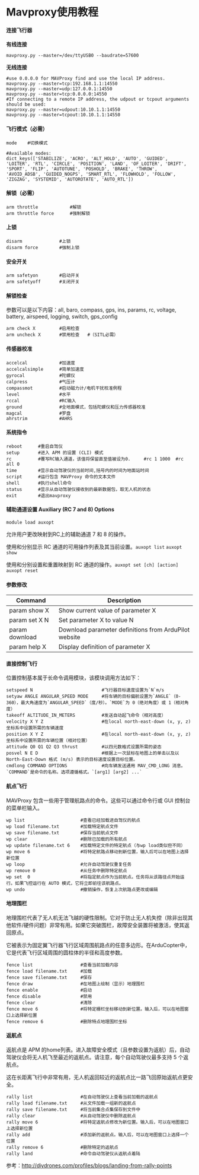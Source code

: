 # Mavproxy使用教程

#### 连接飞行器

**有线连接**

```shell
mavproxy.py --master=/dev/ttyUSB0 --baudrate=57600
```

**无线连接**

```shell
#use 0.0.0.0 for MAVProxy find and use the local IP address. 
mavproxy.py --master=tcp:192.168.1.1:14550
mavproxy.py --master=udp:127.0.0.1:14550
mavproxy.py --master=tcp:0.0.0.0:14550
#If connecting to a remote IP address, the udpout or tcpout arguments should be used:
mavproxy.py --master=udpout:10.10.1.1:14550
mavproxy.py --master=tcpout:10.10.1.1:14550
```

#### 飞行模式（必需）

```
mode	#切换模式

#Available modes:  
dict_keys(['STABILIZE', 'ACRO', 'ALT_HOLD', 'AUTO', 'GUIDED', 'LOITER', 'RTL', 'CIRCLE', 'POSITION', 'LAND', 'OF_LOITER', 'DRIFT', 'SPORT', 'FLIP', 'AUTOTUNE', 'POSHOLD', 'BRAKE', 'THROW', 'AVOID_ADSB', 'GUIDED_NOGPS', 'SMART_RTL', 'FLOWHOLD', 'FOLLOW', 'ZIGZAG', 'SYSTEMID', 'AUTOROTATE', 'AUTO_RTL'])
```

#### 解锁（必需）

```
arm throttle			#解锁
arm throttle force		#强制解锁
```

#### 上锁

```
disarm				#上锁
disarm force		#强制上锁
```

#### 安全开关

```
arm safetyon		#启动开关
arm safetyoff		#关闭开关
```

#### 解锁检查

参数可以是以下内容：all, baro, compass, gps, ins, params, rc, voltage, battery, airspeed, logging, switch, gps_config

```
arm check X			#启用检查
arm uncheck X		#禁用检查	#（SITL必需）
```

#### 传感器校准

```
accelcal			#加速度
accelcalsimple		#简单加速度
gyrocal				#陀螺仪
calpress			#气压计
compassmot			#启动磁力计/电机干扰校准例程
level				#水平
rccal				#RC输入
ground				#全地面模式，包括陀螺仪和压力传感器校准
magcal				#罗盘
ahrstrim			#AHRS
```

#### 系统指令

```
reboot		#重启自驾仪
setup		#进入 APM 的设置 (CLI) 模式
rc			#覆写RC输入通道，该值将保留直至值被设为0.		#rc 1 1000	#rc all 0
time		#显示自动驾驶仪的当前时间,括号内的时间为地面站时间
script		#运行包含 MAVProxy 命令的文本文件
shell		#执行shell命令
status		#显示从自动驾驶仪接收到的最新数据包，取无人机的状态
exit		#退出mavproxy
```

#### 辅助通道设置 Auxiliary (RC 7 and 8) Options

```
module load auxopt
```

允许用户更改映射到RC上的辅助通道 7 和 8 的操作。

使用和分别显示 RC 通道的可用操作列表及其当前设置。`auxopt list` `auxopt show`

使用和分别设置和重置映射到 RC 通道的操作。`auxopt set [ch] [action]` `auxopt reset`

#### 参数修改

| **Command**    | **Description**                                       |
| -------------- | ----------------------------------------------------- |
| param show X   | Show current value of parameter X                     |
| param set X N  | Set parameter X to value N                            |
| param download | Download parameter definitions from ArduPilot website |
| param help X   | Display definition of parameter X                     |

#### 直接控制飞行

位置控制基本属于长命令调用模块，该模块调用方法如下：

```
setspeed N							#飞行器目标速度设置为`N`m/s
setyaw ANGLE ANGULAR_SPEED MODE		#将车辆的目标偏航设置为`ANGLE`（0-360），最大角速度为`ANGULAR_SPEED`（度/秒）。`MODE`为 0（绝对角度）或 1（相对角度）
takeoff ALTITUDE_IN_METERS			#发送自动起飞命令（相对高度）
velocity X Y Z						#在local north-east-down (x, y, z)坐标系中设置所需的车辆速度
position X Y Z						#在local north-east-down (x, y, z)坐标系中设置所需的车辆位置（相对位置）
attitude Q0 Q1 Q2 Q3 thrust			#以四元数格式设置所需的姿态
posvel N E D						#根据上一次鼠标在地图上的单击以及以 North-East-Down 格式 (m/s) 表示的目标速度设置目标位置。
cmdlong COMMAND OPTIONS				#向车辆发送通用 MAV_CMD_LONG 消息。`COMMAND`是命令的名称。选项遵循格式。`[arg1] [arg2] ...`
```

#### 航点飞行

MAVProxy 包含一些用于管理航路点的命令。这些可以通过命令行或 GUI 控制台的菜单栏输入。

```
wp list						#查看已经加载进自驾仪的航点
wp load filename.txt		#加载特定航点文件
wp save filename.txt		#保存当前航点文件
wp clear					#删除已加载的所有航点
wp update filename.txt 6	#加载特定文件的特定航点（与wp load类似但不同）
wp move 6					#将特定航路点移动到新位置，输入后可以在地图上选择新位置
wp loop						#允许自动驾驶仪重复任务
wp remove 0					#从任务中删除特定航点
wp set 	0					#将指定航点作为当前航点。任务将从该路径点开始运行。如果飞控运行在 AUTO 模式，它将立即前往该航路点。
wp undo						#撤销操作，恢复上次航路点更改或编辑
```

#### 地理围栏

地理围栏代表了无人机无法飞越的硬性限制。它对于防止无人机失控（除非出现其他软件/硬件问题）非常有用。如果它突破围栏，故障安全装置将被激活，使其返回原点。

它被表示为固定翼飞行器飞行区域周围航路点的任意多边形。在ArduCopter中，它是代表飞行区域周围的圆柱体的半径和高度参数。

```
fence list					#查看当前加载内容
fence load filename.txt		#加载
fence save filename.txt		#保存
fence draw					#在地图上绘制（显示）地理围栏
fence enable				#启动
fence disable				#禁用
fence clear					#清除
fence move 6				#将特定栅栏坐标移动到新位置。输入后，可以在地图窗口上选择新位置
fence remove 6				#删除特点地理围栏坐标
```

#### 返航点

返航点是 APM 的home列表。进入故障安全模式（且参数设置为返航）后，自动驾驶仪会将无人机飞至最近的返航点。请注意，每个自动驾驶仪最多支持 5 个返航点。

这在长距离飞行中非常有用，无人机返回较近的返航点比一路飞回原始返航点更安全。

```
rally list					#在自动驾驶仪上查看当前加载的返航点
rally load filename.txt		#从文件加载一组新的返航点
rally save filename.txt		#将当前集合点集保存到文件中
rally clear					#从自动驾驶仪中删除返航点
rally move 6				#将特定返航点修改为新位置。输入后，可以在地图窗口上选择新位置
rally add					#添加新的返航点。输入后，可以在地图窗口上选择一个位置
rally remove 6				#删除特定的返航点
rally land					#命令自动驾驶仪从返航点着陆
```

参考：http://diydrones.com/profiles/blogs/landing-from-rally-points

### 